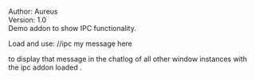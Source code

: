 Author: Aureus  
Version: 1.0  
Demo addon to show IPC functionality.

Load and use:
//ipc my message here

to display that message in the chatlog of all other window instances with the ipc addon loaded
.
